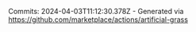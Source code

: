 Commits: 2024-04-03T11:12:30.378Z - Generated via https://github.com/marketplace/actions/artificial-grass
<br>
